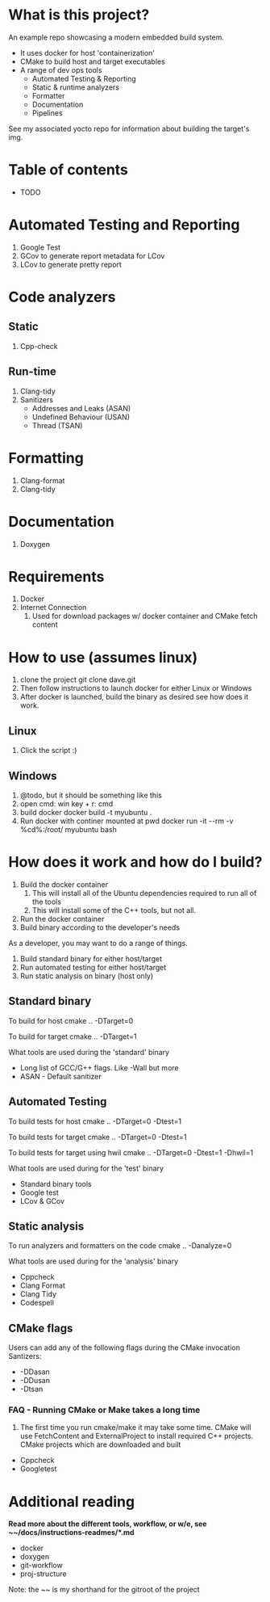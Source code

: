 # What is this project?
An example repo showcasing a modern embedded build system. 
- It uses docker for host 'containerization'
- CMake to build host and target executables
- A range of dev ops tools
  - Automated Testing & Reporting
  - Static & runtime analyzers
  - Formatter
  - Documentation
  - Pipelines

See my associated yocto repo for information about building the target's img. 

# Table of contents
- TODO

# Automated Testing and Reporting
1. Google Test
2. GCov to generate report metadata for LCov
3. LCov to generate pretty report 

# Code analyzers
## Static
1. Cpp-check
## Run-time
1. Clang-tidy
2. Sanitizers
    * Addresses and Leaks   (ASAN)
    * Undefined Behaviour   (USAN)
    * Thread                (TSAN)

# Formatting
1. Clang-format
2. Clang-tidy

# Documentation
1. Doxygen

# Requirements
1. Docker
2. Internet Connection
   1. Used for download packages w/ docker container and CMake fetch content

# How to use (assumes linux)
1. clone the project
    git clone dave.git
2. Then follow instructions to launch docker for either Linux or Windows
3. After docker is launched, build the binary as desired see how does it work.
## Linux
1. Click the script :)
   
## Windows
1. @todo, but it should be something like this
2. open cmd:
    win key + r: cmd
3. build docker
    docker build -t myubuntu  .
4. Run docker with continer mounted at pwd
    docker run -it --rm -v %cd%:/root/ myubuntu bash

# How does it work and how do I build?
1. Build the docker container
   1. This will install all of the Ubuntu dependencies required to run all of the tools
   2. This will install some of the C++ tools, but not all.
2. Run the docker container
3. Build binary according to the developer's needs

As a developer, you may want to do a range of things. 
1. Build standard binary for either host/target
2. Run automated testing for either host/target
3. Run static analysis on binary (host only)

## Standard binary
To build for host
    cmake .. -DTarget=0

To build for target
    cmake .. -DTarget=1

What tools are used during the 'standard' binary
- Long list of GCC/G++ flags. Like -Wall but more
- ASAN - Default sanitizer

## Automated Testing
To build tests for host
    cmake .. -DTarget=0 -Dtest=1

To build tests for target
    cmake .. -DTarget=0 -Dtest=1

To build tests for target using hwil
    cmake .. -DTarget=0 -Dtest=1 -Dhwil=1

What tools are used during for the 'test' binary
- Standard binary tools
- Google test
- LCov & GCov

## Static analysis
To run analyzers and formatters on the code
    cmake .. -Danalyze=0

What tools are used during for the 'analysis' binary
- Cppcheck
- Clang Format
- Clang Tidy
- Codespell

## CMake flags
Users can add any of the following flags during the CMake invocation
Santizers:
- -DDasan
- -DDusan
- -Dtsan

### FAQ - Running CMake or Make takes a long time
1. The first time you run cmake/make it may take some time. CMake will use FetchContent and ExternalProject to install required C++ projects.
CMake projects which are downloaded and built
- Cppcheck
- Googletest


# Additional reading
**Read more about the different tools, workflow, or w/e, see ~~/docs/instructions-readmes/*.md**
- docker
- doxygen
- git-workflow
- proj-structure

Note: the ~~ is my shorthand for the gitroot of the project